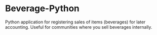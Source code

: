 # Beverage-Python
Python application for registering sales of items (beverages) for later accounting. Useful for communities where you sell beverages internally.
